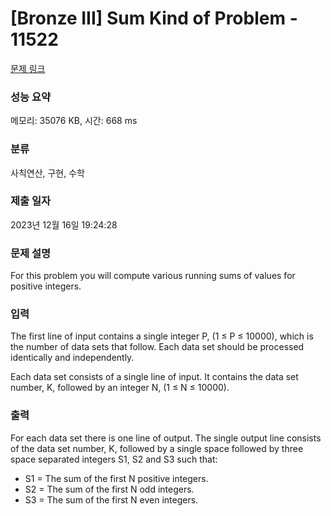 # [Bronze III] Sum Kind of Problem - 11522 

[문제 링크](https://www.acmicpc.net/problem/11522) 

### 성능 요약

메모리: 35076 KB, 시간: 668 ms

### 분류

사칙연산, 구현, 수학

### 제출 일자

2023년 12월 16일 19:24:28

### 문제 설명

<p>For this problem you will compute various running sums of values for positive integers.</p>

### 입력 

 <p>The first line of input contains a single integer P, (1 ≤ P ≤ 10000), which is the number of data sets that follow. Each data set should be processed identically and independently.</p>

<p>Each data set consists of a single line of input. It contains the data set number, K, followed by an integer N, (1 ≤ N ≤ 10000).</p>

### 출력 

 <p>For each data set there is one line of output. The single output line consists of the data set number, K, followed by a single space followed by three space separated integers S1, S2 and S3 such that:</p>

<ul>
	<li>S1 = The sum of the first N positive integers.</li>
	<li>S2 = The sum of the first N odd integers.</li>
	<li>S3 = The sum of the first N even integers.</li>
</ul>

